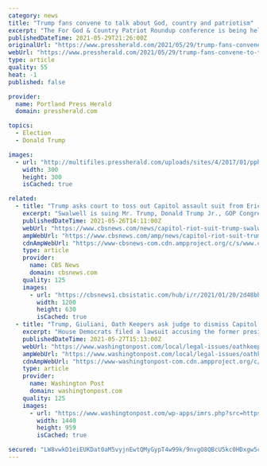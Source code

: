 ```yaml
---
category: news
title: "Trump fans convene to talk about God, country and patriotism"
excerpt: "The For God & Country Patriot Roundup conference is being held for three days at the Omni Dallas Hotel. DALLAS — It had all the buzz and excitement of a political convention, except that the next presidential election is still a few years away."
publishedDateTime: 2021-05-29T21:26:00Z
originalUrl: "https://www.pressherald.com/2021/05/29/trump-fans-convene-to-talk-about-god-country-and-patriotism/"
webUrl: "https://www.pressherald.com/2021/05/29/trump-fans-convene-to-talk-about-god-country-and-patriotism/"
type: article
quality: 55
heat: -1
published: false

provider:
  name: Portland Press Herald
  domain: pressherald.com

topics:
  - Election
  - Donald Trump

images:
  - url: "http://multifiles.pressherald.com/uploads/sites/4/2017/01/pph-icon-red-linkforFB.png"
    width: 300
    height: 300
    isCached: true

related:
  - title: "Trump asks court to toss out Capitol assault suit from Eric Swalwell"
    excerpt: "Swalwell is suing Mr. Trump, Donald Trump Jr., GOP Congressman Mo Brooks of Alabama and Rudy Giuliani, the former president's lawyer, over the events of January 6."
    publishedDateTime: 2021-05-26T14:11:00Z
    webUrl: "https://www.cbsnews.com/news/capitol-riot-suit-trump-swalwell/"
    ampWebUrl: "https://www.cbsnews.com/amp/news/capitol-riot-suit-trump-swalwell/"
    cdnAmpWebUrl: "https://www-cbsnews-com.cdn.ampproject.org/c/s/www.cbsnews.com/amp/news/capitol-riot-suit-trump-swalwell/"
    type: article
    provider:
      name: CBS News
      domain: cbsnews.com
    quality: 125
    images:
      - url: "https://cbsnews1.cbsistatic.com/hub/i/r/2021/01/20/2d48bb4f-3279-4bf6-90d9-c7543fa89033/thumbnail/1200x630/61ea42e1b42e185ea35df3dd7de18759/gettyimages-1230692812.jpg"
        width: 1200
        height: 630
        isCached: true
  - title: "Trump, Giuliani, Oath Keepers ask judge to dismiss Capitol riot lawsuit"
    excerpt: "House Democrats filed a lawsuit accusing the former president and right-wing groups of inciting the Jan. 6 riot. Oath Keepers says it planned peaceful protest; Trump says he has immunity from civil lawsuits over presidental actions."
    publishedDateTime: 2021-05-27T15:13:00Z
    webUrl: "https://www.washingtonpost.com/local/legal-issues/oathkeepers-lawsuit-dismiss-capitol-riot/2021/05/26/593d1a2e-be61-11eb-b26e-53663e6be6ff_story.html"
    ampWebUrl: "https://www.washingtonpost.com/local/legal-issues/oathkeepers-lawsuit-dismiss-capitol-riot/2021/05/26/593d1a2e-be61-11eb-b26e-53663e6be6ff_story.html?outputType=amp"
    cdnAmpWebUrl: "https://www-washingtonpost-com.cdn.ampproject.org/c/s/www.washingtonpost.com/local/legal-issues/oathkeepers-lawsuit-dismiss-capitol-riot/2021/05/26/593d1a2e-be61-11eb-b26e-53663e6be6ff_story.html?outputType=amp"
    type: article
    provider:
      name: Washington Post
      domain: washingtonpost.com
    quality: 125
    images:
      - url: "https://www.washingtonpost.com/wp-apps/imrs.php?src=https://arc-anglerfish-washpost-prod-washpost.s3.amazonaws.com/public/YBTS7KV6PII6XMTOKNTD427G74.jpg&w=1440"
        width: 1440
        height: 959
        isCached: true

secured: "LW8vwkD1eiEUKDat0aM5vyjnEwtQMyGypT4w99k/9nvgO8QBcU5kc0HDxgw5c7NsOLZLcglwQ2XBUGX/KPAE9Bf4R5+0BTNJpRk3FgaT139DXc1l7n5h+W2zKPJhy9/yDD7LpEROJObyChQVT8iZBc+rjS2HW9QRn7xDTuaOsy/llFfqAkm8hPiZZjvLa0wSWxkb+il1PgWocI8yg2BVauTnlxUJZJIq5kMBjB1mXdYVOU1X3jUm9WVUkTSVNNQa12PgVcomLz6Ze+SV7ttpjuADxOd25vJE/Cgn1VrauEVblsdUaXUtKdk7sy/aiTe+o0LQtQEAWOm4fIpjcn0xk8UV12eDDeSVOgoQ+pbKR+o=;FLxnRB2r25ETWJIIG9pZ9Q=="
---
```


